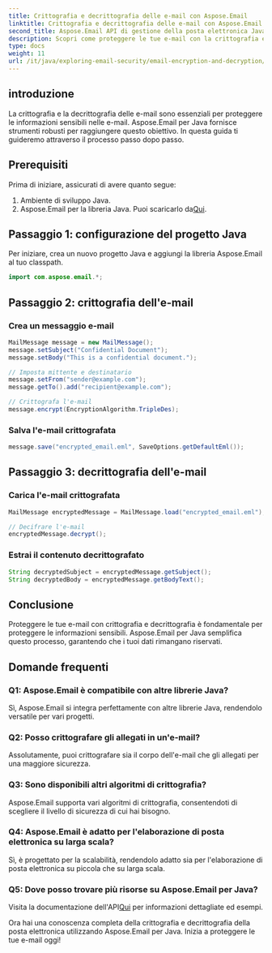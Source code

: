 ```yaml
---
title: Crittografia e decrittografia delle e-mail con Aspose.Email
linktitle: Crittografia e decrittografia delle e-mail con Aspose.Email
second_title: Aspose.Email API di gestione della posta elettronica Java
description: Scopri come proteggere le tue e-mail con la crittografia e la decrittografia delle e-mail utilizzando Aspose.Email per Java. Guida passo passo, codice sorgente e domande frequenti incluse.
type: docs
weight: 11
url: /it/java/exploring-email-security/email-encryption-and-decryption/
---
```


## introduzione

La crittografia e la decrittografia delle e-mail sono essenziali per proteggere le informazioni sensibili nelle e-mail. Aspose.Email per Java fornisce strumenti robusti per raggiungere questo obiettivo. In questa guida ti guideremo attraverso il processo passo dopo passo.

## Prerequisiti

Prima di iniziare, assicurati di avere quanto segue:

1. Ambiente di sviluppo Java.
2.  Aspose.Email per la libreria Java. Puoi scaricarlo da[Qui](https://releases.aspose.com/email/java/).

## Passaggio 1: configurazione del progetto Java

Per iniziare, crea un nuovo progetto Java e aggiungi la libreria Aspose.Email al tuo classpath.

```java
import com.aspose.email.*;
```

## Passaggio 2: crittografia dell'e-mail

### Crea un messaggio e-mail

```java
MailMessage message = new MailMessage();
message.setSubject("Confidential Document");
message.setBody("This is a confidential document.");

// Imposta mittente e destinatario
message.setFrom("sender@example.com");
message.getTo().add("recipient@example.com");

// Crittografa l'e-mail
message.encrypt(EncryptionAlgorithm.TripleDes);
```

### Salva l'e-mail crittografata

```java
message.save("encrypted_email.eml", SaveOptions.getDefaultEml());
```

## Passaggio 3: decrittografia dell'e-mail

### Carica l'e-mail crittografata

```java
MailMessage encryptedMessage = MailMessage.load("encrypted_email.eml");

// Decifrare l'e-mail
encryptedMessage.decrypt();
```

### Estrai il contenuto decrittografato

```java
String decryptedSubject = encryptedMessage.getSubject();
String decryptedBody = encryptedMessage.getBodyText();
```

## Conclusione

Proteggere le tue e-mail con crittografia e decrittografia è fondamentale per proteggere le informazioni sensibili. Aspose.Email per Java semplifica questo processo, garantendo che i tuoi dati rimangano riservati.

## Domande frequenti

### Q1: Aspose.Email è compatibile con altre librerie Java?

Sì, Aspose.Email si integra perfettamente con altre librerie Java, rendendolo versatile per vari progetti.

### Q2: Posso crittografare gli allegati in un'e-mail?

Assolutamente, puoi crittografare sia il corpo dell'e-mail che gli allegati per una maggiore sicurezza.

### Q3: Sono disponibili altri algoritmi di crittografia?

Aspose.Email supporta vari algoritmi di crittografia, consentendoti di scegliere il livello di sicurezza di cui hai bisogno.

### Q4: Aspose.Email è adatto per l'elaborazione di posta elettronica su larga scala?

Sì, è progettato per la scalabilità, rendendolo adatto sia per l'elaborazione di posta elettronica su piccola che su larga scala.

### Q5: Dove posso trovare più risorse su Aspose.Email per Java?

 Visita la documentazione dell'API[Qui](https://reference.aspose.com/email/java/) per informazioni dettagliate ed esempi.

Ora hai una conoscenza completa della crittografia e decrittografia della posta elettronica utilizzando Aspose.Email per Java. Inizia a proteggere le tue e-mail oggi!